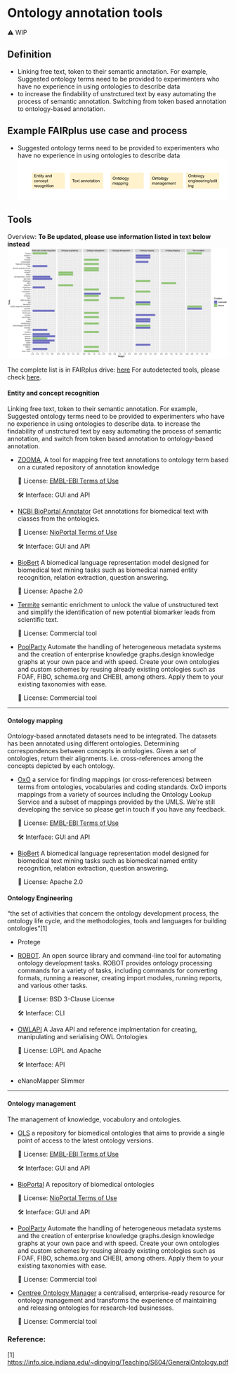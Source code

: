 # Ontology annotation tools

⚠️ WIP

## Definition
- Linking free text, token to their semantic annotation. For example, Suggested ontology terms need to be provided to experimenters who have no experience in using ontologies to describe data
- to increase the findability of unstrctured text by easy automating the process of semantic annotation. Switching from token based annotation to ontology-based annotation.


## Example FAIRplus use case and process
- Suggested ontology terms need to be provided to experimenters who have no experience in using ontologies to describe data
![ontology annotation process](../images/ontology_annotation_process.png)


## Tools 
Overview: __To Be updated, please use information listed in text below instead__ ![Ontology annotation tools](../images/ontology_annotation_tools.jpeg) 

The complete list is in FAIRplus drive: [here](https://drive.google.com/drive/u/2/folders/1l92AazXtBA1aUg-66utB3UKyY00MgLLH)
For autodetected tools, please check [here](https://github.com/FAIRplus/WP3_FAIR_tooling/tree/main/tool_discovery/outputs/ontology).

#### Entity and concept recognition
Linking free text, token to their semantic annotation. For example, Suggested ontology terms need to be provided to experimenters who have no experience in using ontologies to describe data. to increase the findability of unstrctured text by easy automating the process of semantic annotation, and switch from token based annotation to ontology-based annotation.
- [ZOOMA](https://www.ebi.ac.uk/spot/zooma/), A tool for mapping free text annotations to ontology term based on a curated repository of annotation knowledge

	📄 License: [EMBL-EBI Terms of Use](https://www.ebi.ac.uk/about/terms-of-use/)
	
	🛠️ Interface: GUI and API
	
- [NCBI BioPortal Annotator](https://bioportal.bioontology.org/annotatorplus) Get annotations for biomedical text with classes from the ontologies.

	📄 License: [NioPortal Terms of Use](https://www.ebi.ac.uk/about/terms-of-use/)
	
	🛠️ Interface: GUI and API
	
- [BioBert](https://github.com/dmis-lab/biobert) A biomedical language representation model designed for biomedical text mining tasks such as biomedical named entity recognition, relation extraction, question answering.

	📄 License: Apache 2.0
	
- [Termite](https://www.scibite.com/platform/termite/) semantic enrichment to unlock the value of unstructured text and simplify the identification of new potential biomarker leads from scientific text.

	📄 License: Commercial tool
	
- [PoolParty](https://www.poolparty.biz/)  Automate the handling of heterogeneous metadata systems and the creation of enterprise knowledge graphs.design knowledge graphs at your own pace and with speed. Create your own ontologies and custom schemes by reusing already existing ontologies such as FOAF, FIBO, schema.org and CHEBI, among others. Apply them to your existing taxonomies with ease.

	📄 License: Commercial tool
	

-----

#### Ontology mapping
Ontology-based annotated datasets need to be integrated. The datasets has been annotated using different ontologies. Determining correspondences between concepts in ontologies. Given a set of ontologies, return their alignments. i.e. cross-references among the concepts depicted by each ontology.

- [OxO](https://www.ebi.ac.uk/spot/oxo/index) a service for finding mappings (or cross-references) between terms from ontologies, vocabularies and coding standards. OxO imports mappings from a variety of sources including the Ontology Lookup Service and a subset of mappings provided by the UMLS. We're still developing the service so please get in touch if you have any feedback.

	📄 License: [EMBL-EBI Terms of Use](https://www.ebi.ac.uk/about/terms-of-use/)
	
	🛠️ Interface: GUI and API
	
- [BioBert](https://github.com/dmis-lab/biobert) A biomedical language representation model designed for biomedical text mining tasks such as biomedical named entity recognition, relation extraction, question answering.

	📄 License: Apache 2.0
	
#### Ontology Engineering
“the set of activities that concern the ontology development process, the ontology life cycle, and the methodologies, tools and languages for building ontologies”[1]

- Protege
- [ROBOT](http://robot.obolibrary.org/). An open source library and command-line tool for automating ontology development tasks. ROBOT provides ontology processing commands for a variety of tasks, including commands for converting formats, running a reasoner, creating import modules, running reports, and various other tasks.

	📄 License: BSD 3-Clause License
	
	🛠️ Interface: CLI
	
- [OWLAPI](http://owlcs.github.io/owlapi/)  A Java API and reference implmentation for creating, manipulating and serialising OWL Ontologies

	📄 License:  LGPL and Apache
	
	🛠️ Interface: API
	
- eNanoMapper Slimmer
-------
#### Ontology management
The management of knowledge, vocabulory and ontologies.

- [OLS](https://www.ebi.ac.uk/ols/index) a repository for biomedical ontologies that aims to provide a single point of access to the latest ontology versions.

	📄 License: [EMBL-EBI Terms of Use](https://www.ebi.ac.uk/about/terms-of-use/)
	
	🛠️ Interface: GUI and API
	
- [BioPortal](https://bioportal.bioontology.org/) A repository of biomedical ontologies

	📄 License: [NioPortal Terms of Use](https://www.ebi.ac.uk/about/terms-of-use/)
	
	🛠️ Interface: GUI and API
	
- [PoolParty](https://www.poolparty.biz/)  Automate the handling of heterogeneous metadata systems and the creation of enterprise knowledge graphs.design knowledge graphs at your own pace and with speed. Create your own ontologies and custom schemes by reusing already existing ontologies such as FOAF, FIBO, schema.org and CHEBI, among others. Apply them to your existing taxonomies with ease.

	📄 License: Commercial tool
	
- [Centree Ontology Manager](https://www.scibite.com/platform/centree/)
a centralised, enterprise-ready resource for ontology management and transforms the experience of maintaining and releasing ontologies for research-led businesses. 

	📄 License: Commercial tool

### Reference:
[1] https://info.sice.indiana.edu/~dingying/Teaching/S604/GeneralOntology.pdf



